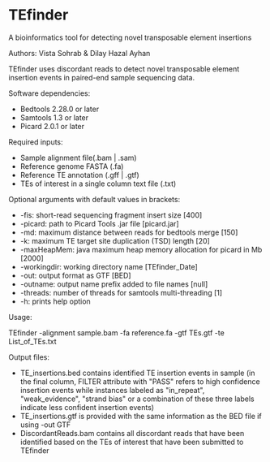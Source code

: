 # TEfinder
A bioinformatics tool for detecting novel transposable element insertions

Authors: Vista Sohrab & Dilay Hazal Ayhan 

TEfinder uses discordant reads to detect novel transposable element insertion events in paired-end sample sequencing data. 

Software dependencies:
* Bedtools 2.28.0 or later
* Samtools 1.3 or later
* Picard 2.0.1 or later

Required inputs:
* Sample alignment file(.bam | .sam)
* Reference genome FASTA (.fa)
* Reference TE annotation (.gff | .gtf)
* TEs of interest in a single column text file (.txt)

Optional arguments with default values in brackets: 
* -fis:        short-read sequencing fragment insert size [400]
* -picard:     path to Picard Tools .jar file [picard.jar]
* -md:         maximum distance between reads for bedtools merge [150]
* -k:          maximum TE target site duplication (TSD) length [20]
* -maxHeapMem: java maximum heap memory allocation for picard in Mb [2000]
* -workingdir: working directory name [TEfinder_Date]
* -out:        output format as GTF [BED]
* -outname:    output name prefix added to file names [null]
* -threads:    number of threads for samtools multi-threading [1]
* -h:          prints help option
 
Usage:

TEfinder -alignment sample.bam -fa reference.fa -gtf TEs.gtf -te List_of_TEs.txt

Output files:
* TE_insertions.bed contains identified TE insertion events in sample (in the final column, FILTER attribute with "PASS" refers to high confidence insertion events while instances labeled as "in_repeat", "weak_evidence", "strand bias" or a combination of these three labels indicate less confident insertion events)
* TE_insertions.gtf is provided with the same information as the BED file if using -out GTF
* DiscordantReads.bam contains all discordant reads that have been identified based on the TEs of interest that have been submitted to TEfinder
